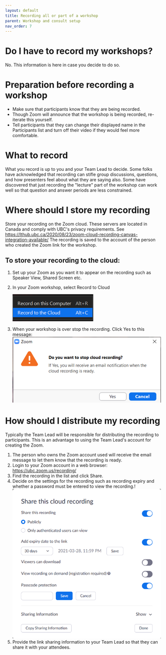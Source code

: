 ```yaml
---
layout: default
title: Recording all or part of a workshop
parent: Workshop and consult setup
nav_order: 7
---
```

# Do I have to record my workshops?

No. This information is here in case you decide to do so.

# Preparation before recording a workshop

- Make sure that participants know that they are being recorded. 
- Though Zoom will announce that the workshop is being recorded, re-iterate this yourself. 
- Tell participants that they can change their displayed name in the Participants list and turn off their video if they would feel more comfortable.

# What to record

What you record is up to you and your Team Lead to decide. Some folks have acknowledged that recording can stifle group discussions, questions, and how presenters feel about what they are saying also. Some have discovered that just recording the "lecture" part of the workshop can work well so that question and answer periods are less constrained. 

# Where should I store my recording

Store your recording on the Zoom cloud. These servers are located in Canada and comply with UBC's privacy requirements. See https://lthub.ubc.ca/2020/08/23/zoom-cloud-recording-canvas-integration-available/ The recording is saved to the account of the person who created the Zoom link for the workshop. 

## To store your recording to the cloud:

1. Set up your Zoom as you want it to appear on the recording such as Speaker View, Shared Screen etc.
2. In your Zoom workshop, select Record to Cloud
   
   ![](../../assets/images/Recordtothecloudsimplified.png)
3. When your workshop is over stop the recording. Click Yes to this message: 
   ![](../../assets/images/Emailwhencloudrecordingready.png)



# How should I distribute my recording

Typically the Team Lead will be responsible for distributing the recording to participants. This is an advantage to using the Team Lead's account for creating the Zoom. 
1. The person who owns the Zoom account used will receive the email message to let them know that the recording is ready.
2. Login to your Zoom account in a web browser: https://ubc.zoom.us/recording/
3. Find the recording in the list and click Share.
4. Decide on the settings for the recording such as recording expiry and whether a password must be entered to view the recording.!![](../../assets/images/Sharesettingsforrecordings.png)
5. Provide the link sharing information to your Team Lead so that they can share it with your attendees.

